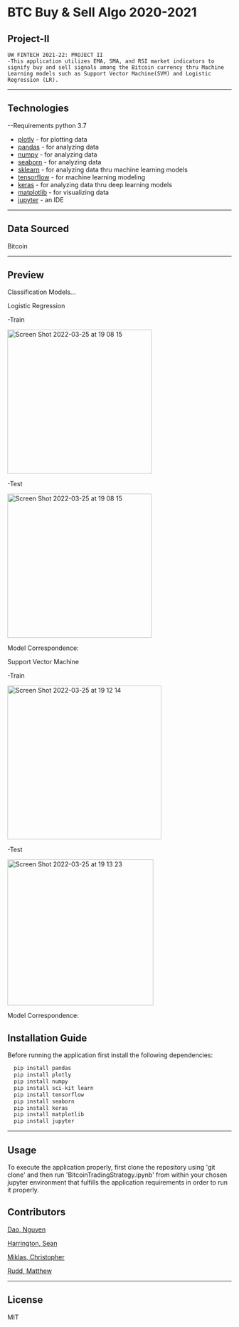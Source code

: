 # BTC Buy & Sell Algo 2020-2021
## Project-II
	UW FINTECH 2021-22: PROJECT II
	-This application utilizes EMA, SMA, and RSI market indicators to signify buy and sell signals among the Bitcoin currency thru Machine Learning models such as Support Vector Machine(SVM) and Logistic Regression (LR). 
 
---

## Technologies
--Requirements
python 3.7

- [plotly](https://pypi.org/project/plotly/) - for plotting data
- [pandas](https://pypi.org/project/pandas/) - for analyzing data 
- [numpy](https://pypi.org/project/numpy/) - for analyzing data 
- [seaborn](https://pypi.org/project/seaborn/) - for analyzing data
- [sklearn](https://pypi.org/project/sklearn/) - for analyzing data thru machine learning models
- [tensorflow](https://pypi.org/project/tensorflow/) - for machine learning modeling
- [keras](https://pypi.org/project/keras/) - for analyzing data thru deep learning models
- [matplotlib](https://pypi.org/project/matplotlib/) - for visualizing data
- [jupyter](https://pypi.org/project/jupyterlab/) - an IDE
 

---

## Data Sourced

Bitcoin

---


## Preview

Classification Models...

Logistic Regression

-Train
	
	
<img width="324" alt="Screen Shot 2022-03-25 at 19 08 15" src="https://user-images.githubusercontent.com/94579605/160220660-a270a92b-bc3d-487d-b494-0d0107fe0f59.png">
	
	
	
-Test
	
	
<img width="324" alt="Screen Shot 2022-03-25 at 19 08 15" src="https://user-images.githubusercontent.com/94579605/160220695-4ddef00b-712a-4e38-8515-1b5866297756.png">

	
Model Correspondence:


	
Support Vector Machine
	
-Train
	
	
<img width="346" alt="Screen Shot 2022-03-25 at 19 12 14" src="https://user-images.githubusercontent.com/94579605/160220772-f26881e4-8a0a-493d-937e-77b8474afa1e.png">



	
-Test
	
	
<img width="328" alt="Screen Shot 2022-03-25 at 19 13 23" src="https://user-images.githubusercontent.com/94579605/160220806-eb605e6d-b15d-4c50-8bf9-3b32d0955393.png">


Model Correspondence:


				
## Installation Guide

Before running the application first install the following dependencies:

```python
  pip install pandas
  pip install plotly
  pip install numpy
  pip install sci-kit learn
  pip install tensorflow
  pip install seaborn
  pip install keras
  pip install matplotlib
  pip install jupyter

```
---
## Usage
To execute the application properly, first clone the repository using 'git clone' and then run 'BitcoinTradingStrategy.ipynb' from within your chosen jupyter environment that fulfills the application requirements in order to run it properly. 


## Contributors

[Dao, Nguyen](https://www.linkedin.com/in/nguyen-dao-a55669215/)

[Harrington, Sean](https://www.linkedin.com/in/sean-harrington16/)

[Miklas, Christopher](https://www.linkedin.com/in/christopher-miklas) 

[Rudd, Matthew](https://www.linkedin.com/in/matthewp-rudd/)


---

## License

MIT
